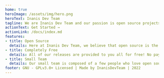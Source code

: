 ```yaml
---
home: true
heroImage: /assets/img/hero.png
heroText: Inanis Dev Team
tagline: We are Inanis Dev Team and our passion is open source projects
actionText: Get Started →
actionLink: /docs/index.md
features:
- title: Open Source
  details: Here at Inanis Dev Team, we believe that open source is the best way to build software.
- title: Completely Free
  details: All of our releases are provided to you all for free! No payment is needed to use our projects.
- title: Small Team
  details: Our small team is composed of a few people who love open source and love to build software.
footer: GNU - GPLv3.0+ Licensed | Made by InanisDevTeam | 2022
---
```

